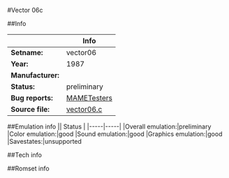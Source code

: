 #Vector 06c

##Info

||Info|
|-----|-----|
|**Setname:**|vector06
|**Year:**|1987
|**Manufacturer:**|<unknown>
|**Status:**|preliminary
|**Bug reports:**|[MAMETesters](http://mametesters.org/view_all_set.php?type=1&temporary=y&search=vector06.c)
|**Source file:**|[vector06.c](https://github.com/mamedev/mame/blob/master/src/mess/drivers/vector06.c)

##Emulation info
|| Status |
|-----|-----|
|Overall emulation:|preliminary
|Color emulation:|good
|Sound emulation:|good
|Graphics emulation:|good
|Savestates:|unsupported

##Tech info

##Romset info

<!--- START OF EDITED COMMENT DO NOT TOUCH TEXT ABOVE-->
